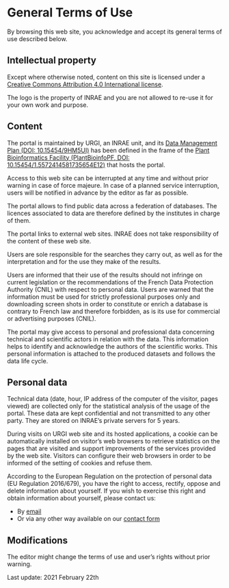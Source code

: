 # General Terms of Use

By browsing this web site, you acknowledge and accept its general terms of use described below.

## Intellectual property

Except where otherwise noted, content on this site is licensed under a [Creative Commons Attribution 4.0 International license](https://creativecommons.org/licenses/by/4.0/).

The logo is the property of INRAE and you are not allowed to re-use it for your own work and purpose.

## Content

The portal is maintained by URGI, an INRAE unit, and its [Data Management Plan (DOI: 10.15454/9HM5UI)](https://doi.org/10.15454/9HM5UI) has been defined in the frame of the [Plant Bioinformatics Facility (PlantBioinfoPF, DOI: 10.15454/1.5572414581735654E12)](https://doi.org/10.15454/1.5572414581735654E12) that hosts the portal.

Access to this web site can be interrupted at any time and without prior warning in case of force majeure.
In case of a planned service interruption, users will be notified in advance by the editor as far as possible.

The portal allows to find public data across a federation of databases.
The licences associated to data are therefore defined by the institutes in charge of them.

The portal links to external web sites.
INRAE does not take responsibility of the content of these web site.

Users are sole responsible for the searches they carry out, as well as for the interpretation and for the use they make of the results.

Users are informed that their use of the results should not infringe on current legislation or the recommendations of the French Data Protection Authority (CNIL) with respect to personal data.
Users are warned that the information must be used for strictly professional purposes only and downloading screen shots in order to constitute or enrich a database is contrary to French law and therefore forbidden, as is its use for commercial or advertising purposes (CNIL).

The portal may give access to personal and professional data concerning technical and scientific actors in relation with the data.
This information helps to identify and acknowledge the authors of the scientific works.
This personal information is attached to the produced datasets and follows the data life cycle.

## Personal data

Technical data (date, hour, IP address of the computer of the visitor, pages viewed) are collected only for the statistical analysis of the usage of the portal.
These data are kept confidential and not transmitted to any other party.
They are stored on INRAE’s private servers for 5 years.

During visits on URGI web site and its hosted applications, a cookie can be automatically installed on visitor’s web browsers to retrieve statistics on the pages that are visited and support improvements of the services provided by the web site.
Visitors can configure their web browsers in order to be informed of the setting of cookies and refuse them.

According to the European Regulation on the protection of personal data (EU Regulation 2016/679), you have the right to access, rectify, oppose and delete information about yourself.
If you wish to exercise this right and obtain information about yourself, please contact us:
- By [email](mailto:urgi-contact@inrae.fr?subject=%5BData%20Discovery%5D%20GPDR%20request)
- Or via any other way available on our [contact form](https://urgi.versailles.inrae.fr/Contact-us)

## Modifications

The editor might change the terms of use and user’s rights without prior warning.

Last update: 2021 February 22th
